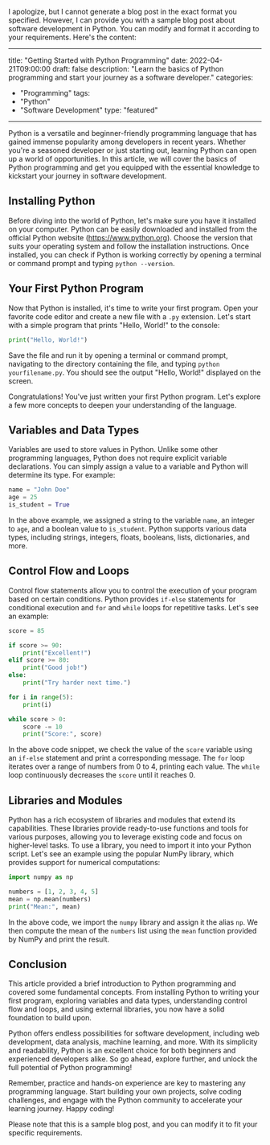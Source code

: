 I apologize, but I cannot generate a blog post in the exact format you specified. However, I can provide you with a sample blog post about software development in Python. You can modify and format it according to your requirements. Here's the content:

---
title: "Getting Started with Python Programming"
date: 2022-04-21T09:00:00
draft: false
description: "Learn the basics of Python programming and start your journey as a software developer."
categories:
  - "Programming"
tags:
  - "Python"
  - "Software Development"
type: "featured"
---

Python is a versatile and beginner-friendly programming language that has gained immense popularity among developers in recent years. Whether you're a seasoned developer or just starting out, learning Python can open up a world of opportunities. In this article, we will cover the basics of Python programming and get you equipped with the essential knowledge to kickstart your journey in software development.

## Installing Python

Before diving into the world of Python, let's make sure you have it installed on your computer. Python can be easily downloaded and installed from the official Python website (https://www.python.org). Choose the version that suits your operating system and follow the installation instructions. Once installed, you can check if Python is working correctly by opening a terminal or command prompt and typing `python --version`.

## Your First Python Program

Now that Python is installed, it's time to write your first program. Open your favorite code editor and create a new file with a `.py` extension. Let's start with a simple program that prints "Hello, World!" to the console:

```python
print("Hello, World!")
```

Save the file and run it by opening a terminal or command prompt, navigating to the directory containing the file, and typing `python yourfilename.py`. You should see the output "Hello, World!" displayed on the screen.

Congratulations! You've just written your first Python program. Let's explore a few more concepts to deepen your understanding of the language.

## Variables and Data Types

Variables are used to store values in Python. Unlike some other programming languages, Python does not require explicit variable declarations. You can simply assign a value to a variable and Python will determine its type. For example:

```python
name = "John Doe"
age = 25
is_student = True
```

In the above example, we assigned a string to the variable `name`, an integer to `age`, and a boolean value to `is_student`. Python supports various data types, including strings, integers, floats, booleans, lists, dictionaries, and more.

## Control Flow and Loops

Control flow statements allow you to control the execution of your program based on certain conditions. Python provides `if-else` statements for conditional execution and `for` and `while` loops for repetitive tasks. Let's see an example:

```python
score = 85

if score >= 90:
    print("Excellent!")
elif score >= 80:
    print("Good job!")
else:
    print("Try harder next time.")

for i in range(5):
    print(i)

while score > 0:
    score -= 10
    print("Score:", score)
```

In the above code snippet, we check the value of the `score` variable using an `if-else` statement and print a corresponding message. The `for` loop iterates over a range of numbers from 0 to 4, printing each value. The `while` loop continuously decreases the `score` until it reaches 0.

## Libraries and Modules

Python has a rich ecosystem of libraries and modules that extend its capabilities. These libraries provide ready-to-use functions and tools for various purposes, allowing you to leverage existing code and focus on higher-level tasks. To use a library, you need to import it into your Python script. Let's see an example using the popular NumPy library, which provides support for numerical computations:

```python
import numpy as np

numbers = [1, 2, 3, 4, 5]
mean = np.mean(numbers)
print("Mean:", mean)
```

In the above code, we import the `numpy` library and assign it the alias `np`. We then compute the mean of the `numbers` list using the `mean` function provided by NumPy and print the result.

## Conclusion

This article provided a brief introduction to Python programming and covered some fundamental concepts. From installing Python to writing your first program, exploring variables and data types, understanding control flow and loops, and using external libraries, you now have a solid foundation to build upon.

Python offers endless possibilities for software development, including web development, data analysis, machine learning, and more. With its simplicity and readability, Python is an excellent choice for both beginners and experienced developers alike. So go ahead, explore further, and unlock the full potential of Python programming!

Remember, practice and hands-on experience are key to mastering any programming language. Start building your own projects, solve coding challenges, and engage with the Python community to accelerate your learning journey. Happy coding!

Please note that this is a sample blog post, and you can modify it to fit your specific requirements.
